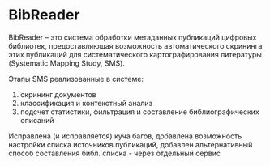 # BibReader
BibReader – это система обработки метаданных публикаций цифровых библиотек, предоставляющая возможность автоматического скрининга этих публикаций для систематического картографирования литературы (Systematic Mapping Study, SMS).

Этапы SMS реализованные в системе:
1. скрининг документов
2. классификация и контекстный анализ
3. подсчет статистики, фильтрация и составление библиографических описаний

Исправлена (и исправляется) куча багов, добавлена возможность настройки списка источников публикаций, добавлен альтернативный способ составления библ. списка - через отдельный сервис
